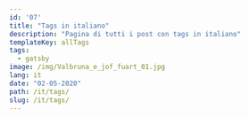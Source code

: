 ```yaml
---
id: '07'
title: "Tags in italiano"
description: "Pagina di tutti i post con tags in italiano"
templateKey: allTags
tags:
  - gatsby
image: /img/Valbruna_e_jof_fuart_01.jpg
lang: it
date: "02-05-2020"
path: /it/tags/
slug: /it/tags/
---
```

